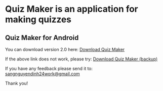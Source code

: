 # Quiz Maker is an application for making quizzes
## Quiz Maker for Android

You can download version 2.0 here: [Download Quiz Maker](https://appdistribution.firebase.dev/i/83bec178745c2adf)

If the above link does not work, please try: [Download Quiz Maker (backup)](https://drive.google.com/file/d/1U4KrQnUdxdnIyulGo1P6WUbGIFDgQiF0/view?usp=sharing)

If you have any feedback please send it to: sangnguyendinh24work@gmail.com

Thank you!




